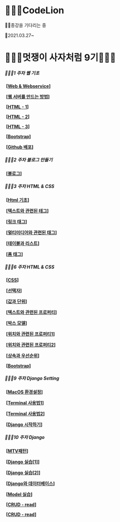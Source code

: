 # 👩🏽‍🏫CodeLion

🙏🏻종강을 기다리는 중

📖2021.03.27~

# 👰🏻‍♀️멋쟁이 사자처럼 9기👰🏾‍♂️



##### __👨🏽‍💻1 주차 웹 기초__

​	__[[Web & Webservice](./1st/web&service.md)]__

​	__[[웹 서버를 만드는 방법](./1st/howtomake.md)]__

​	__[[HTML - 1](./1st/html_1.md)]__

​	__[[HTML - 2](./1st/html_2.md)]__

​	__[[HTML - 3](./1st/html_3.md)]__

​	__[[Bootstrap](./1st/bootstrap.md)]__

​	__[[Github 배포](./1st/githubdist.md)]__



##### __👨🏽‍💻2 주차 블로그 만들기__

​	__[[블로그](https://dltmd202.github.io/)]__



##### __👨🏽‍💻3 주차 HTML & CSS__

​	__[[Html 기초](./3rd/basic_html.md)]__

​	__[[텍스트와 관련된 테그](./3rd/related_text.md)]__

​	__[[링크 태그](./3rd/link.md)]__

​	__[[멀티미디어와 관련된 태그](./3rd/media.md)]__

​	__[[테이블과 리스트](./3rd/table.md)]__

​	__[[폼 태그](./3rd/form.md)]__



##### __👨🏽‍💻6 주차 HTML & CSS__

​	__[[CSS](./6th/CSS.md)]__

​	__[[선택자](./6th/selecter.md)]__

​	__[[값과 단위](./6th/valueAndUnit.md)]__

​	__[[텍스트와 관련된 프로퍼티](./6th/TextReProp.md)]__

​	__[[박스 모델](./6th/boxModel.md)]__

​	__[[위치와 관련된 프로퍼티1](./6th/Loc1.md)]__

​	__[[위치와 관련된 프로퍼티2](./6th/Loc2.md)]__

​	__[[상속과 우선순위](./6th/Loc2.md)]__

​	__[[Bootstrap](./6th/bootstrap.md)]__



##### __👨🏽‍💻9 주차 Django Setting__

​	__[[MacOS 환경설정](./9th/mac_setting.md)]__

​	__[[Terminal 사용법1](./9th/terminal1.md)]__

​	__[[Terminal 사용법2](./9th/terminal2.md)]__

​	__[[Django 시작하기](./9th/stDj.md)]__



##### __👨🏽‍💻10 주차 Django__

​	__[[MTV패턴](./10th/MTV.md)]__

​	__[[Django 실습[1]](./10th/django1.md)]__

​	__[[Django 실습[2]](./10th/django2.md)]__

​	__[[Django와 데이터베이스](./10th/dj_and_db.md)]__

​	__[[Model 실습](./10th/Model.md)]__

​	__[[CRUD - read](./10th/read.md)]__

​	__[[CRUD - read](./10th/create.md)]__

